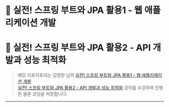 # 📘 실전! 스프링 부트와 JPA 활용1 - 웹 애플리케이션 개발
# 📘 실전! 스프링 부트와 JPA 활용2 - API 개발과 성능 최적화

> 해당 리포지토리는 김영한 님의
> [실전! 스프링 부트와 JPA 활용1 - 웹 애플리케이션 개발](https://inf.run/hhEvV)<br/>
> [실전! 스프링 부트와 JPA 활용2 - API 개발과 성능 최적화](https://inf.run/CU9mR) 강의를 수강하며 진행한 클론 코딩을 저장합니다.
  
***
